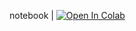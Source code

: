 notebook | [![Open In Colab](https://colab.research.google.com/assets/colab-badge.svg)](https://colab.research.google.com/github/ugurcancakal/research_journal/blob/master/200717.ipynb)
